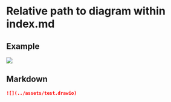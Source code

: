 # Relative path to diagram within index.md

## Example

![](../assets/test.drawio)

## Markdown

```markdown
![](../assets/test.drawio)
```
